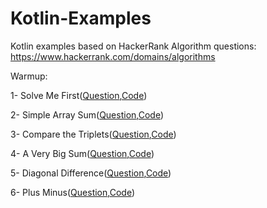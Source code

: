 # Kotlin-Examples
Kotlin examples based on HackerRank Algorithm questions:
https://www.hackerrank.com/domains/algorithms

Warmup:

1- Solve Me First([Question](https://www.hackerrank.com/challenges/solve-me-first/problem),[Code](https://github.com/alishari/Kotlin-Examples/blob/master/src/warmup/SolveMeFirst.kt))

2- Simple Array Sum([Question](https://www.hackerrank.com/challenges/simple-array-sum/problem),[Code](https://github.com/alishari/Kotlin-Examples/blob/master/src/warmup/SimpleArraySum.kt))

3- Compare the Triplets([Question](https://www.hackerrank.com/challenges/compare-the-triplets/problem),[Code](https://github.com/alishari/Kotlin-Examples/blob/master/src/warmup/CompareTheTriplets.kt))

4- A Very Big Sum([Question](https://www.hackerrank.com/challenges/a-very-big-sum/problem),[Code](https://github.com/alishari/Kotlin-Examples/blob/master/src/warmup/AVeryBigSum.kt))

5- Diagonal Difference([Question](https://www.hackerrank.com/challenges/diagonal-difference/problem),[Code](https://github.com/alishari/Kotlin-Examples/blob/master/src/warmup/DiagonalDifference.kt))

6- Plus Minus([Question](https://www.hackerrank.com/challenges/plus-minus),[Code](https://github.com/alishari/Kotlin-Examples/blob/master/src/warmup/PlusMinus.kt))